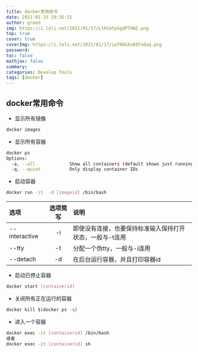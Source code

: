 ```yaml
---
title: docker常用命令
date: 2021-01-15 19:35:31
author: green
img: https://i.loli.net/2021/01/17/LthCmfp5gdPTHWZ.png
top: true
cover: true
coverImg: https://i.loli.net/2021/01/17/iwT6DGXvBIFuOaq.png
password: 
toc: false
mathjax: false
summary: 
categories: Develop Tools
tags: [docker]
---
```


## docker常用命令

- 显示所有镜像
```bash
docker images
```

- 显示所有容器
```bash
docker ps
Options:
  -a, --all             Show all containers (default shows just running)
  -q, --quiet           Only display container IDs
```

- 启动容器
```bash
docker run -it  -d [imageid] /bin/bash
```
|选项|选项简写|说明|
|:---|:--:|:---|
|--interactive|-i|即使没有连接，也要保持标准输入保持打开状态，一般与-t连用|
|--tty|-t|分配一个伪tty，一般与-i连用|
|--detach|-d|在后台运行容器，并且打印容器id|


- 启动已停止容器
```bash
docker start [containerid]
```

- 关闭所有正在运行的容器
```bash
docker kill $(docker ps -q)
```

- 进入一个容器
```bash
docker exec -it [containerid] /bin/bash
或者
docker exec -it [containerid] sh
```
